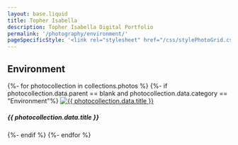 ```yaml
---
layout: base.liquid
title: Topher Isabella
description: Topher Isabella Digital Portfolio
permalink: '/photography/environment/'
pageSpecificStyle: '<link rel="stylesheet" href="/css/stylePhotoGrid.css" type="text/css">'
---
```

<section class="projects">
        <h1>Environment</h1>
        <photo-grid>
{%- for photocollection in collections.photos %}
{%- if photocollection.data.parent == blank and photocollection.data.category == "Environment"%}
          <photo-item>
            <a href="{{ photocollection.url }}"><img class="photo" src="/media/photography/{{ photocollection.data.title|slug }}/{{ photocollection.data.thumbnail }}" alt="{{ photocollection.data.title }}"></a>
            <h5>{{ photocollection.data.title }}</h5>
          </photo-item>
{%- endif %}
{%- endfor %}
        </photo-grid>
      </section>